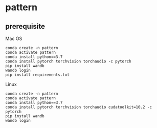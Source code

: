 # pattern

## prerequisite
Mac OS
```shell
conda create -n pattern
conda activate pattern
conda install python==3.7
conda install pytorch torchvision torchaudio -c pytorch
pip install wandb
wandb login
pip install requirements.txt
```
Linux
```shell
conda create -n pattern
conda activate pattern
conda install python==3.7
conda install pytorch torchvision torchaudio cudatoolkit=10.2 -c pytorch
pip install wandb
wandb login
```

